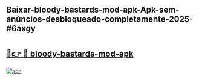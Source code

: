 ## Baixar-bloody-bastards-mod-apk-Apk-sem-anúncios-desbloqueado-completamente-2025-#6axgy

# <h2><a href="https://ainizakaria.my?title=bloody-bastards-mod-apk&ref=20M">🔗👉 🔴 bloody-bastards-mod-apk</a></h2>

[![acn](https://github.com/user-attachments/assets/0f9c940e-d8b0-45ae-aac7-cd30a18b3e1c)](https://ainizakaria.my?title=bloody-bastards-mod-apk&ref=20M)

